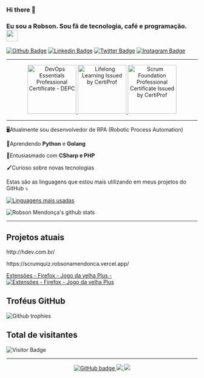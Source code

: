 ### Hi there 👋

### Eu sou a Robson. Sou fã de tecnologia, café e programação. <img src="https://media.giphy.com/media/hvRJCLFzcasrR4ia7z/giphy.gif" width="30px">
[![Github Badge](https://img.shields.io/badge/-Github-000?style=flat-square&logo=Github&logoColor=white&link=https://github.com/robsonamendonca)](https://github.com/robsonamendonca)
[![Linkedin Badge](https://img.shields.io/badge/-LinkedIn-blue?style=flat-square&logo=Linkedin&logoColor=white&link=https://www.linkedin.com/in/robsonlimamendonca/)](https://www.linkedin.com/in/robsonlimamendonca/)
[![Twitter Badge](https://img.shields.io/badge/-Twitter-blue?style=flat-square&labelColor=blue&logo=twitter&logoColor=white&link=https://twitter.com/robsonamendonca)](https://twitter.com/robsonamendonca)
[![Instagram Badge](https://img.shields.io/badge/-Instagram-C13584?style=flat-square&labelColor=C13584&logo=instagram&logoColor=white&link=https://www.instagram.com/robsonamendonca_/)](https://www.instagram.com/robsonamendonca_/) 

<hr/>
<p align="center">
  <a href="https://www.credly.com/badges/5cc083ba-6a64-4300-974b-e56463f6d5f2/public_url/" target="_blank">     
    <img src="https://images.credly.com/size/340x340/images/165466d3-37d8-4dcb-821d-cb072cfd2a69/CertiProf-Badge-DEPC.png" alt="DevOps Essentials Professional Certificate - DEPC"  width="128px" height="128px" />
  </a>
    <a href="https://www.credly.com/badges/b6c75bb8-19b3-4269-98a8-0839af192d09/public_url" target="_blank">     
    <img src="https://images.credly.com/size/110x110/images/f5cf37e4-6ebd-4067-96a9-b26d04f51ff7/CertiProf-Badge-LLL.png" alt="Lifelong Learning
Issued by CertiProf"  width="128px" height="128px" />
  </a>
    <a href="https://www.credly.com/badges/3db0f0f1-4064-42f4-9675-25e97843fcce/public_url" target="_blank">     
    <img src="https://images.credly.com/size/110x110/images/c2ddc533-ba6c-464d-a69d-f9f28177176b/CertiProf-Badge-SFPC.png" alt="Scrum Foundation Professional Certificate
Issued by CertiProf"  width="128px" height="128px" />
  </a>
 </p> 
<hr/>
<p> 🖥Atualmente sou desenvolvedor de RPA (Robotic Process Automation) </p> 
<p>🐍Aprendendo <b>Python</b> e <b>Golang</b> </p>
<p>🧠Entusiasmado com <b> CSharp  e PHP</b></p>
<p>🖌Curioso sobre novas tecnologias </p>

<p> Estas são as linguagens que estou mais utilizando em meus projetos do GitHub ⤵ </p>

[![Linguagens mais usadas](https://github-readme-stats.vercel.app/api/top-langs/?username=robsonamendonca)](https://github.com/anuraghazra/github-readme-stats)

![Robson Mendonça's github stats](https://github-readme-stats.vercel.app/api?username=robsonamendonca&show_icons=true&theme=dracula)

<hr/>

## Projetos atuais

<p>http://hdev.com.br/ </p>
<p>https://scrumquiz.robsonamendonca.vercel.app/</p>

<p align="left">
  <a href="https://addons.mozilla.org/pt-BR/firefox/addon/jogo-da-velha-plus/" target="_blank">
    Extensões - Firefox - Jogo da velha Plus - 
    <img src="https://img.shields.io/amo/dw/jogo-da-velha-plus?style=flat-square" alt="Extensões - Firefox - Jogo da velha Plus" />
  </a>
 </p> 

## Troféus GitHub

![Github trophies](https://github-profile-trophy.vercel.app/?username=robsonamendonca&title=Stars,Followers,Commit,Repo,Issues&theme=dracula)

## Total de visitantes

![Visitor Badge](https://visitor-badge.laobi.icu/badge?page_id=robsonamendonca.robsonamendonca)

<hr/>
<p align="center">
  <a href="https://github.com/robsonamendonca?tab=followers" target="_blank">
    <img src="https://img.shields.io/github/followers/robsonamendonca?label=Followers&logo=GitHub&style=for-the-badge" alt="GitHub badge" />
  </a>
  <a href="http://twitter.com/robsonamendonca" target="_blank">
    <img src="https://img.shields.io/twitter/follow/robsonamendonca?label=Twitter&logo=twitter&style=for-the-badge" />
  </a>
  <a href="https://www.youtube.com/channel/UC_Bhj2Y3I9RH6f1PW-W4STg?sub_confirmation=1" target="_blank">
    <img src="https://img.shields.io/youtube/views/KF5t8ewwQzA?label=YouTube&logo=YouTube&style=for-the-badge" />
  </a>
</p>

